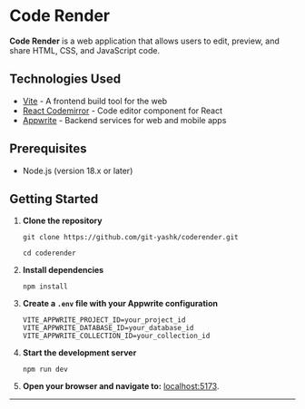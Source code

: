 # Code Render

**Code Render** is a web application that allows users to edit, preview, and share HTML, CSS, and JavaScript code.

## Technologies Used

- [Vite](https://vite.dev/) - A frontend build tool for the web
- [React Codemirror](https://www.npmjs.com/package/@uiw/react-codemirror) - Code editor component for React
- [Appwrite](https://appwrite.io/) - Backend services for web and mobile apps

## Prerequisites

- Node.js (version 18.x or later)

## Getting Started

1. **Clone the repository**

    ```
    git clone https://github.com/git-yashk/coderender.git
    ```
    ```
    cd coderender
    ```

1. **Install dependencies**

    ```
    npm install
    ```

1. **Create a `.env` file with your Appwrite configuration**

    ```
    VITE_APPWRITE_PROJECT_ID=your_project_id
    VITE_APPWRITE_DATABASE_ID=your_database_id
    VITE_APPWRITE_COLLECTION_ID=your_collection_id
    ```

1. **Start the development server**

    ```
    npm run dev
    ```

1. **Open your browser and navigate to:** [localhost:5173](http://localhost:5173).

---
